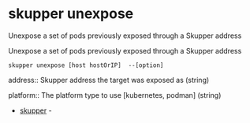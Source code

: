 # skupper unexpose

Unexpose a set of pods previously exposed through a Skupper address

Unexpose a set of pods previously exposed through a Skupper address

    skupper unexpose [host hostOrIP]  --[option]

address:: 
Skupper address the target was exposed as
 (string)

platform:: 
The platform type to use [kubernetes, podman]
 (string)

* [skupper](skupper.adoc)	 -
